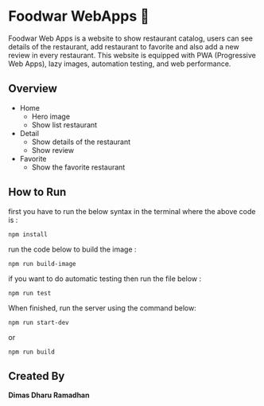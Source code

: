 # Foodwar WebApps 🍔
Foodwar Web Apps is a website to show restaurant catalog, users can see details of the restaurant, add restaurant to favorite and also add a new review in every restaurant. This website is equipped with PWA (Progressive Web Apps), lazy images, automation testing, and web performance.

## Overview
- Home
  - Hero image
  - Show list restaurant
- Detail
  - Show details of the restaurant
  - Show review
- Favorite
  - Show the favorite restaurant

## How to Run
first you have to run the below syntax in the terminal where the above code is :
```
npm install
```
run the code below to build the image :
```
npm run build-image
```
if you want to do automatic testing then run the file below :
```
npm run test
```

When finished, run the server using the command below:
```
npm run start-dev
```
or
```
npm run build
```
 
 ## Created By
 **Dimas Dharu Ramadhan**
